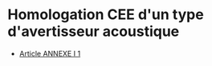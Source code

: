 # Homologation CEE d'un type d'avertisseur acoustique

- [Article ANNEXE I 1](article-annexe-i-1.md)
